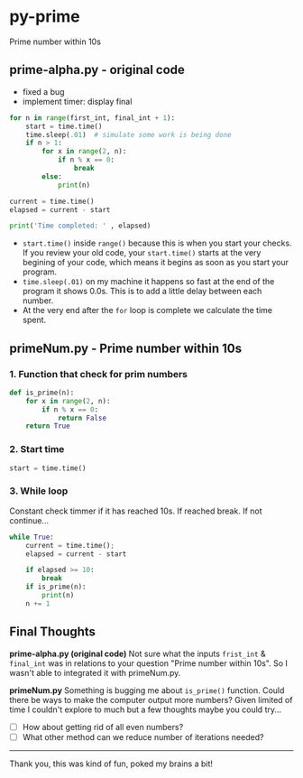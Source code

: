 # py-prime
Prime number within 10s

## prime-alpha.py -  original code
- fixed a bug
- implement timer: display final

```py
for n in range(first_int, final_int + 1):
    start = time.time() 
    time.sleep(.01)  # simulate some work is being done
    if n > 1:
        for x in range(2, n):
            if n % x == 0:
                break
        else:
            print(n)

current = time.time()
elapsed = current - start

print('Time completed: ' , elapsed)
```
- `start.time()` inside `range()` because this is when you start your checks.  If you review your old code, your `start.time()` starts at the very begining of your code, which means it begins as soon as you start your program.
- `time.sleep(.01)` on my machine it happens so fast at the end of the program it shows 0.0s.  This is to add a little delay between each number.
- At the very end after the `for` loop is complete we calculate the time spent.


## primeNum.py - Prime number within 10s

### 1. Function that check for prim numbers
```py
def is_prime(n):
    for x in range(2, n):
        if n % x == 0:
            return False
    return True
```

### 2. Start time
```py
start = time.time()
```

### 3. While loop
Constant check timmer if it has reached 10s.  If reached break.  If not continue...
```py
while True:
    current = time.time();
    elapsed = current - start

    if elapsed >= 10:
        break
    if is_prime(n):
        print(n)
    n += 1
```

## Final Thoughts

**prime-alpha.py (original code)**
Not sure what the inputs `frist_int` & `final_int` was in relations to your question "Prime number within 10s".  So I wasn't able to integrated it with primeNum.py.

**primeNum.py**
Something is bugging me about `is_prime()` function.  Could there be ways to make the computer output more numbers? Given limited of time I couldn't explore to much but a few thoughts maybe you could try...

- [ ] How about getting rid of all even numbers?
- [ ] What other method can we reduce number of iterations needed?

-----

Thank you, this was kind of fun, poked my brains a bit!